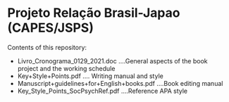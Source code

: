 # Projeto Relação Brasil-Japao  (CAPES/JSPS)
Contents of this repository:
- Livro_Cronograma_0129_2021.doc ....General aspects of the book project and the working schedule
- Key+Style+Points.pdf .... Writing manual and style
- Manuscript+guidelines+for+English+books.pdf ....Book editing manual
- Key_Style_Points_SocPsychRef.pdf ....Reference APA style
